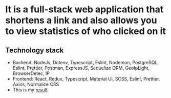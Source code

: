 # It is a full-stack web application that shortens a link and also allows you to view statistics of who clicked on it
## Technology stack
- Backend: NodeJs, Dotenv, Typescript, Eslint, Nodemon, PostgreSQL, Eslint, Prettier, Postman, ExpressJS, Sequelize ORM, GeoIpLight, BrowserDetec, IP
- Frontend: React, Redux, Typescript, Material UI, SCSS, Eslint, Prettier, Axios, Normalize CSS
- This is my [result](https://ich-kirich.github.io/URL-Shortner/)
